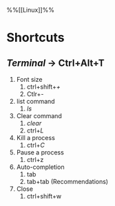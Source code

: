 %%[[Linux]]%%
# Shortcuts
## *Terminal* -> Ctrl+Alt+T
1. Font size
	1. ctrl+shift+*+*
	2. Ctlr+*-*
2. list command
	1. *ls*
3. Clear command
	1. *clear*
	2. ctrl+*L*
4. Kill a process
	1. ctrl+*C*
5. Pause a process
	1. ctrl+z
6. Auto-completion
	1. tab
	2. tab+tab (Recommendations)
7. Close
	1. ctrl+shift+w

